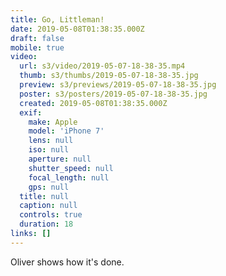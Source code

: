 ```yaml
---
title: Go, Littleman!
date: 2019-05-08T01:38:35.000Z
draft: false
mobile: true
video:
  url: s3/video/2019-05-07-18-38-35.mp4
  thumb: s3/thumbs/2019-05-07-18-38-35.jpg
  preview: s3/previews/2019-05-07-18-38-35.jpg
  poster: s3/posters/2019-05-07-18-38-35.jpg
  created: 2019-05-08T01:38:35.000Z
  exif:
    make: Apple
    model: 'iPhone 7'
    lens: null
    iso: null
    aperture: null
    shutter_speed: null
    focal_length: null
    gps: null
  title: null
  caption: null
  controls: true
  duration: 18
links: []
---
```


Oliver shows how it's done.
